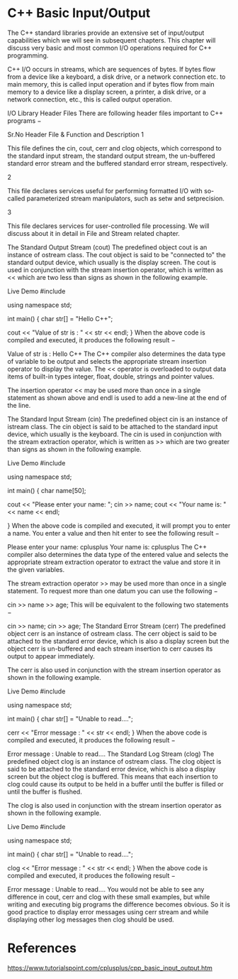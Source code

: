 # C++ Basic Input/Output

The C++ standard libraries provide an extensive set of input/output capabilities which we will see in subsequent chapters. This chapter will discuss very basic and most common I/O operations required for C++ programming.

C++ I/O occurs in streams, which are sequences of bytes. If bytes flow from a device like a keyboard, a disk drive, or a network connection etc. to main memory, this is called input operation and if bytes flow from main memory to a device like a display screen, a printer, a disk drive, or a network connection, etc., this is called output operation.

I/O Library Header Files
There are following header files important to C++ programs −

Sr.No	Header File & Function and Description
1
<iostream>

This file defines the cin, cout, cerr and clog objects, which correspond to the standard input stream, the standard output stream, the un-buffered standard error stream and the buffered standard error stream, respectively.

2
<iomanip>

This file declares services useful for performing formatted I/O with so-called parameterized stream manipulators, such as setw and setprecision.

3
<fstream>

This file declares services for user-controlled file processing. We will discuss about it in detail in File and Stream related chapter.

The Standard Output Stream (cout)
The predefined object cout is an instance of ostream class. The cout object is said to be "connected to" the standard output device, which usually is the display screen. The cout is used in conjunction with the stream insertion operator, which is written as << which are two less than signs as shown in the following example.

Live Demo
#include <iostream>

using namespace std;

int main() {
   char str[] = "Hello C++";

   cout << "Value of str is : " << str << endl;
}
When the above code is compiled and executed, it produces the following result −

Value of str is : Hello C++
The C++ compiler also determines the data type of variable to be output and selects the appropriate stream insertion operator to display the value. The << operator is overloaded to output data items of built-in types integer, float, double, strings and pointer values.

The insertion operator << may be used more than once in a single statement as shown above and endl is used to add a new-line at the end of the line.

The Standard Input Stream (cin)
The predefined object cin is an instance of istream class. The cin object is said to be attached to the standard input device, which usually is the keyboard. The cin is used in conjunction with the stream extraction operator, which is written as >> which are two greater than signs as shown in the following example.

Live Demo
#include <iostream>

using namespace std;

int main() {
   char name[50];

   cout << "Please enter your name: ";
   cin >> name;
   cout << "Your name is: " << name << endl;

}
When the above code is compiled and executed, it will prompt you to enter a name. You enter a value and then hit enter to see the following result −

Please enter your name: cplusplus
Your name is: cplusplus
The C++ compiler also determines the data type of the entered value and selects the appropriate stream extraction operator to extract the value and store it in the given variables.

The stream extraction operator >> may be used more than once in a single statement. To request more than one datum you can use the following −

cin >> name >> age;
This will be equivalent to the following two statements −

cin >> name;
cin >> age;
The Standard Error Stream (cerr)
The predefined object cerr is an instance of ostream class. The cerr object is said to be attached to the standard error device, which is also a display screen but the object cerr is un-buffered and each stream insertion to cerr causes its output to appear immediately.

The cerr is also used in conjunction with the stream insertion operator as shown in the following example.

Live Demo
#include <iostream>

using namespace std;

int main() {
   char str[] = "Unable to read....";

   cerr << "Error message : " << str << endl;
}
When the above code is compiled and executed, it produces the following result −

Error message : Unable to read....
The Standard Log Stream (clog)
The predefined object clog is an instance of ostream class. The clog object is said to be attached to the standard error device, which is also a display screen but the object clog is buffered. This means that each insertion to clog could cause its output to be held in a buffer until the buffer is filled or until the buffer is flushed.

The clog is also used in conjunction with the stream insertion operator as shown in the following example.

Live Demo
#include <iostream>

using namespace std;

int main() {
   char str[] = "Unable to read....";

   clog << "Error message : " << str << endl;
}
When the above code is compiled and executed, it produces the following result −

Error message : Unable to read....
You would not be able to see any difference in cout, cerr and clog with these small examples, but while writing and executing big programs the difference becomes obvious. So it is good practice to display error messages using cerr stream and while displaying other log messages then clog should be used.

# References
https://www.tutorialspoint.com/cplusplus/cpp_basic_input_output.htm
